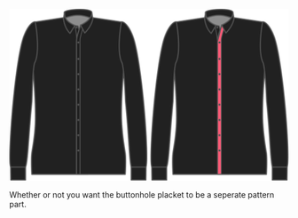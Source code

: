![Gorge (Patte de boutonnières) séparée](seperatebuttonholeplacket.svg)

Whether or not you want the buttonhole placket to be a seperate pattern part.
